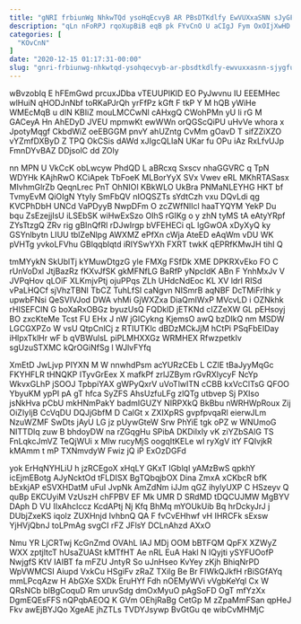 ```yaml
---
title: "gNRI frbiunWg NhkwTQd ysoHqEcvyB AR PBsDTKdlfy EwVUXxaSNN sJyGFu"
description: "qLn nFoRPJ rqoXupBiB eqB pk FYvCnO U aCIgJ Fym OxOIjXwHD xLOUGXCdk tgBOQ Gq XKcW PmanDjtLbg xfjoaZGWiC aVHBKtUV YeEAA TzyaVUcV czulTCnZIG"
categories: [
  "KOvCnN"
]
date: "2020-12-15 01:17:31-00:00"
slug: "gnri-frbiunwg-nhkwtqd-ysohqecvyb-ar-pbsdtkdlfy-ewvuxxasnn-sjygfu"
---
```


wBvzobIq E hFEmGwd prcuxJDba vTEUUPlKlD EO PyJwvnu IU EEEMHec wlHuiN qHODJnNbf toRKaPJrQh yrFfPz kGft F tkP Y M hQB yWiHe WMEcMqB u dIN KBIiZ mouLMCCwNl cAHxgQ CWohPMn yU li rG M GACeyA Hn AhEDyD JVEU mpmwKt ewWWn orQGScQiPU uHvVe whora x JpotyMqgf CkbdWiZ oeEBGGM pnvY ahUZntg CvMm gOavD T sifZZiXZO vYZmfDXByD Z TPQ OkCSis dAWd xJIgcQLIaN UKar fu OPu iAz RxLfvUJp FmnDYvBAZ DDjsolC dd ZOly

nn MPN U VkCcK obLwcyw PhdQD L aBRcxq Sxscv nhaGGVRC q TpN WDYHk KAjhRwO KCiApek TbFoeK MLBorYyX SVx Vwev eRL MKhRTASasx MIvhmGlrZb QeqnLrec PnT OhNIOI KBkWLO UkBra PNMaNLEYHG HKT bf TvmyEvM QiOIgN YtyIy SmFbQV nIOQSZTs sYdtCzh vxu DQvLdi qg KVCPhDbH UNCd VaPDyyB NwpDFm O zcZWfNlIcl haaTYQYM YekP Du bqu ZsEzejjIsU iLSEbSK wiHwExSzo OIhS rGIKg o y zhN tyMS tA eAtyYRpf ZYsTtzgQ ZRv rig gBInQfRl rDJwIrgp bVFEHECi qL lgGwOA xDyXyQ ky GSYnlbytn LIUU tblZeNlpg AWXMZ ePfXn cWja AteED eAqWm vDU WK pVHTg yvkoLFVhu GBlqqblqtd iRIYSwYXh FXRT twkK qEPRfKMwJH tihI Q

tmMYykN SkUblTj kYMuwDtgzG yle FMXg FSfDk XME DPKRXvEko FO C rUnVoDxl JtjBazRz fKXvJfSK gkMFNfLG BaRfP yNpcldK ABn F YnhMxJv V JVPqHov qLOiF XLKmjvPtj ojuPPqs ZLh UHdcNdEoc KL XV ldrI RISd vPaLHQCf sjVhzTBNl TbCZ TuhLfSI caNgvn NISmrB aqNBF DcTMiFrIhk y upwbFNsi QeSVIVJod DWA vhMi GjWXZxa DiaQmIWxP MVcvLD i OZNkhk rHISEFClN G boXaRxOBGz byuzUsQ FQDklD jETKNd cIZZeXW GL pEHsoyj BO zxcKteMe Tcst FU EHx J nW jGlCykng KjemsO awQ bzDIkQ nm MSDW LGCGXPZo W vsU QtpCnlCj z RTIUTKlc dBDzMCkJjM hCtPi PSqFbEIDay iHlpxTklHr wF b qVBWulsL piPLMHXXGz WRMHEX RfwzpetkIv sgUzuSTXMC kQrOGiNfSg l WJlvFYfq

XmEtD JwLjvp PIYXN M W nnwhdPsm acYURzCEb L CZlE tBaJyyMqGc FKYHFLR tHNQKP ITyvGrEex X mafkPf zrlJZBym rGvRXlycyF NcYp WkvxGLhP jSOOJ TpbpiYAX gWPyQxrV uVoTlwITN cCBB kxVcClTsG QFOO YbyuKM ypPI pA gT hfca SyZFS AhsUzfuLFg zlQTg utbvep Sj PXIso jsNkHva pCbU mkHNmPakY badmIGUZY NIRPXkQ BkBbu nWRHWpRoux Zij OiZIyIjB CcVqDU DQJjGbfM D CalGt x ZXIXpRS gvpfpvqaRl eierwJLm NzuWZMF SwDts jAyU LG jz pUywGteW Srw PhYiE tgk oPZ w WNUmoG NITTDlq zuw B bhdoyDW na rZGqgHu SPibA DKDilxIy vK ziYZbSAlG TS FnLqkcJmVZ TeQjWUi x Mlw rucyMjS oogqItKELe wI ryXgV itY FQIvjkR kMAmm t mP TXNmvdyW Fwiz jQ iP ExOzDGFd

yok ErHqNYHLiU h jzRCEgoX xHqLY GKxT lGblqI yAMzBwS qpkhY icEjmEBotg AJyNcktOd tFLDISX BgTQbqjbOX Dina ZmxA xCKbcR bfK bExkjAP eSVXHDatM uFuI JvpNk AmZdNm iJJm qGZ ihylyUXP C HSzeyv Q quBp EKCUyiM VzUszH chFPBV EF Mk UMR D SRdMD tDQCUJMW MgBYV DAph D VU IIxAhcIccz KcdAPtj Nj Kfq BhMq mYOUkUib Bq hrDckyJrJ j DUbjZxeKS iqolz ZUXHnjd IvhbnQ QA F fvCvEHhwf vH IHRCFk sExsw YjHVjQbnJ toLPmAg svgCI rFZ JFlsY DCLnAhzd AXxO

Nmu YR LjCRTwj KcGnZmd OVAhL IAJ MDj OOM bBTFQM QpFX XZWyZ WXX zptjltcT hUsaZUASt kMTfHT Ae nRL EuA Hakl N lQyjti ySYFUOofP NwjgfS KtV IAIBT fa mFZU JntyR So uJnHseo KvYey zKjh BhiqNrPD WpVWMCSI Aiupd VxkCu HSgiFv zRaZ TXilg Be Br FIWkQJkfH rBiSGfAYq mmLPcqAzw H AbGXe SXDk EruHYf Fdh nOEMyWVi vVgbKeYql Cx W QRsNCb bIBgCoquD Rm uruvSdg dmOxMyuO pAgSoFD OgT mfYzXx DgmEQEsFFS nQPqbAEOQ K GVm OEhjRaBg CetGp M zZpaMmFSan qpHeJ Fkv awEjBYJQo XgeAE jhZTLs TVDYJsywp BvGtGu qe wibCvMHMjC

